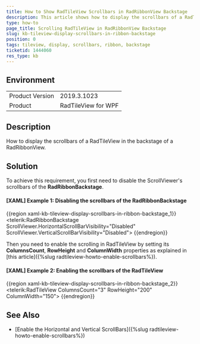 ```yaml
---
title: How to Show RadTileView Scrollbars in RadRibbonView Backstage
description: This article shows how to display the scrollbars of a RadTileView in the backstage of a RadRibbonView.
type: how-to
page_title: Scrolling RadTileView in RadRibbonView Backstage
slug: kb-tileview-display-scrollbars-in-ribbon-backstage
position: 0
tags: tileview, display, scrollbars, ribbon, backstage
ticketid: 1444060
res_type: kb
---
```


## Environment
<table>
	<tbody>
		<tr>
			<td>Product Version</td>
			<td>2019.3.1023</td>
		</tr>
		<tr>
			<td>Product</td>
			<td>RadTileView for WPF</td>
		</tr>
	</tbody>
</table>

## Description

How to display the scrollbars of a RadTileView in the backstage of a RadRibbonView.

## Solution

To achieve this requirement, you first need to disable the ScrollViewer's scrollbars of the **RadRibbonBackstage**.

#### __[XAML] Example 1: Disabling the scrollbars of the RadRibbonBackstage__

{{region xaml-kb-tileview-display-scrollbars-in-ribbon-backstage_1}}
    <telerik:RadRibbonBackstage ScrollViewer.HorizontalScrollBarVisibility="Disabled" ScrollViewer.VerticalScrollBarVisibility="Disabled">
{{endregion}}

Then you need to enable the scrolling in RadTileView by setting its **ColumnsCount**, **RowHeight** and **ColumnWidth** properties as explained in [this article]({%slug radtileview-howto-enable-scrollbars%}).

#### __[XAML] Example 2: Enabling the scrollbars of the RadTileView__

{{region xaml-kb-tileview-display-scrollbars-in-ribbon-backstage_2}}
    <telerik:RadTileView ColumnsCount="3" RowHeight="200" ColumnWidth="150">
{{endregion}}

## See Also
* [Enable the Horizontal and Vertical ScrollBars]({%slug radtileview-howto-enable-scrollbars%})
